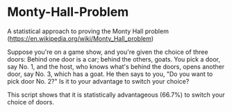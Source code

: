 # Monty-Hall-Problem
A statistical approach to proving the Monty Hall problem (https://en.wikipedia.org/wiki/Monty_Hall_problem)

Suppose you're on a game show, and you're given the choice of three doors: Behind one door is a car; behind the others, goats. You pick a door, say No. 1, and the host, who knows what's behind the doors, opens another door, say No. 3, which has a goat. He then says to you, "Do you want to pick door No. 2?" Is it to your advantage to switch your choice?

This script shows that it is statistically advantageous (66.7%) to switch your choice of doors.
